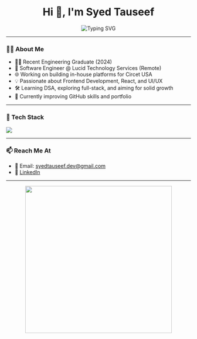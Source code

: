 <h1 align="center">Hi 👋, I'm Syed Tauseef</h1>

<p align="center">
  <img src="https://readme-typing-svg.herokuapp.com?font=Fira+Code&size=24&duration=3000&pause=1000&color=40C9FF&vCenter=true&width=500&lines=Frontend+Developer;MERN+Stack+Learner;Software+Engineer+@+Lucid+Technology+Services" alt="Typing SVG" />
</p>

---

### 👨‍💻 About Me

- 🧑‍🎓 Recent Engineering Graduate (2024)  
- 💼 Software Engineer @ Lucid Technology Services (Remote)  
- 🌐 Working on building in-house platforms for Circet USA  
- 💡 Passionate about Frontend Development, React, and UI/UX  
- 🛠️ Learning DSA, exploring full-stack, and aiming for solid growth  
- 🌱 Currently improving GitHub skills and portfolio

---

### 🧰 Tech Stack

<p align="left">
  <img src="https://skillicons.dev/icons?i=html,css,js,react,nodejs,express,mongodb,tailwind,bootstrap,git,github" />
</p>

---


### 📫 Reach Me At

- 📧 Email: syedtauseef.dev@gmail.com  
- 💼 [LinkedIn](https://www.linkedin.com/in/syed-tauseef)

---

<p align="center">
  <img src="https://media.giphy.com/media/qgQUggAC3Pfv687qPC/giphy.gif" width="400" />
</p>
